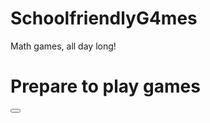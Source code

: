 # SchoolfriendlyG4mes
Math games, all day long!
<!DOCTYPE html>
<html>
<body>

<h1>Prepare to play games</h1>
  <html>
  <body>
 <button type="submit">
